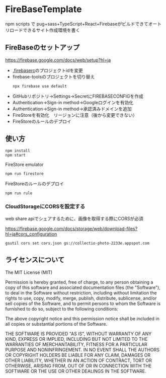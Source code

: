 # FireBaseTemplate
npm scripts で pug+sass+TypeScript+React+Firebaseがビルドできてオートリロードできるサイト作成環境を書く  

## FireBaseのセットアップ

https://firebase.google.com/docs/web/setup?hl=ja

- [.firebaserc](./.firebaserc)のプロジェクトidを変更
- firebase-toolsのプロジェクトを切り替え
    ```
    npx firebase use default
    ```
- GitHubリポジトリ->Settings->SecretにFIREBASECONFIGを作成
- Authentication->Sign-in method->Googleログインを有効化
- Authentication->Sign-in method->承認済みドメインを追加
- FireStoreを有効化　リージョンに注意（後から変更できない）
- FireStoreのルールのデプロイ

## 使い方

```
npm install  
npm start
```

FireStore emulator
```
npm run firestore
```

FireStoreのルールのデプロイ
```
npm run rule
```

### CloudStorageにCORSを設定する

web share apiでシェアするために、画像を取得する際にCORSが必須

https://firebase.google.com/docs/storage/web/download-files?hl=ja#cors_configuration

```
gsutil cors set cors.json gs://collectio-photo-2233e.appspot.com
```


## ライセンスについて

The MIT License (MIT)

Permission is hereby granted, free of charge, to any person obtaining a copy
of this software and associated documentation files (the "Software"), to deal
in the Software without restriction, including without limitation the rights
to use, copy, modify, merge, publish, distribute, sublicense, and/or sell
copies of the Software, and to permit persons to whom the Software is
furnished to do so, subject to the following conditions:

The above copyright notice and this permission notice shall be included in all
copies or substantial portions of the Software.

THE SOFTWARE IS PROVIDED "AS IS", WITHOUT WARRANTY OF ANY KIND, EXPRESS OR
IMPLIED, INCLUDING BUT NOT LIMITED TO THE WARRANTIES OF MERCHANTABILITY,
FITNESS FOR A PARTICULAR PURPOSE AND NONINFRINGEMENT. IN NO EVENT SHALL THE
AUTHORS OR COPYRIGHT HOLDERS BE LIABLE FOR ANY CLAIM, DAMAGES OR OTHER
LIABILITY, WHETHER IN AN ACTION OF CONTRACT, TORT OR OTHERWISE, ARISING FROM,
OUT OF OR IN CONNECTION WITH THE SOFTWARE OR THE USE OR OTHER DEALINGS IN THE
SOFTWARE.

